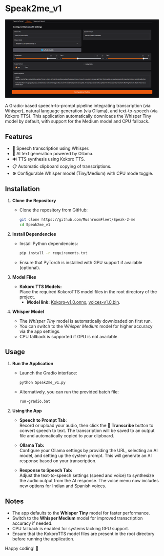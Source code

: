 # Speak2me_v1
![demo-ui](https://raw.githubusercontent.com/MushroomFleet/Speak-2-me/refs/heads/main/images/demo-ui.png)

A Gradio-based speech-to-prompt pipeline integrating transcription (via Whisper), natural language generation (via Ollama), and text-to-speech (via Kokoro TTS). This application automatically downloads the Whisper Tiny model by default, with support for the Medium model and CPU fallback.

## Features
- 🎤 Speech transcription using Whisper.
- 🤖 AI text generation powered by Ollama.
- 🔊 TTS synthesis using Kokoro TTS.
- 📋 Automatic clipboard copying of transcriptions.
- ⚙️ Configurable Whisper model (Tiny/Medium) with CPU mode toggle.

## Installation

1. **Clone the Repository**
   - Clone the repository from GitHub:
     ```bash
     git clone https://github.com/MushroomFleet/Speak-2-me
     cd Speak2me_v1
     ```

2. **Install Dependencies**
   - Install Python dependencies:
     ```bash
     pip install -r requirements.txt
     ```
   - Ensure that PyTorch is installed with GPU support if available (optional).

3. **Model Files**
   - **Kokoro TTS Models:**  
     Place the required KokoroTTS model files in the root directory of the project.  
     - **Model link:** [Kokoro-v1.0.onnx](https://github.com/thewh1teagle/kokoro-onnx/releases/download/model-files-v1.0/kokoro-v1.0.onnx), [voices-v1.0.bin](https://github.com/thewh1teagle/kokoro-onnx/releases/download/model-files-v1.0/voices-v1.0.bin).

4. **Whisper Model**
   - The *Whisper Tiny* model is automatically downloaded on first run.  
   - You can switch to the *Whisper Medium* model for higher accuracy via the app settings.
   - CPU fallback is supported if GPU is not available.

## Usage

1. **Run the Application**
   - Launch the Gradio interface:
     ```bash
     python Speak2me_v1.py
     ```
   - Alternatively, you can run the provided batch file:
     ```bash
     run-gradio.bat
     ```

2. **Using the App**
   - **Speech to Prompt Tab:**  
     Record or upload your audio, then click the 🎯 **Transcribe** button to convert speech to text. The transcription will be saved to an output file and automatically copied to your clipboard.
     
   - **Ollama Tab:**  
     Configure your Ollama settings by providing the URL, selecting an AI model, and setting up the system prompt. This will generate an AI response based on your transcription.
     
   - **Response to Speech Tab:**  
     Adjust the text-to-speech settings (speed and voice) to synthesize the audio output from the AI response. The voice menu now includes new options for Indian and Spanish voices.

## Notes
- The app defaults to the **Whisper Tiny** model for faster performance.  
- Switch to the **Whisper Medium** model for improved transcription accuracy if needed.
- CPU fallback is enabled for systems lacking GPU support.
- Ensure that the KokoroTTS model files are present in the root directory before running the application.

Happy coding! 🚀

